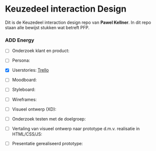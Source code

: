 # Keuzedeel interaction Design

Dit is de Keuzedeel interaction design repo van **Pawel Kellner**.
In dit repo staan alle bewijst stukken wat betreft PFP.

### ADD Energy

- [ ] Onderzoek klant en product:
- [ ] Persona:
- [x] Userstories: [Trello](https://trello.com/b/yfcmdVdI/add-energy)
- [ ] Moodboard:
- [ ] Styleboard:
- [ ] Wireframes:
- [ ] Visueel ontwerp (XD):
- [ ] Onderzoek testen met de doelgroep:
- [ ] Vertaling van visueel ontwerp naar prototype d.m.v. realisatie in HTML/CSS/JS:
- [ ] Presentatie gerealiseerd prototype:

